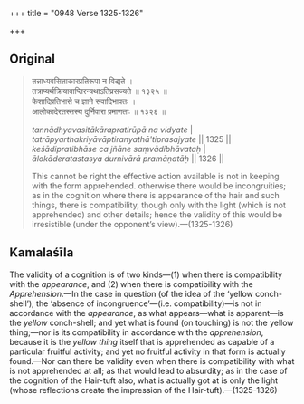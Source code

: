 +++
title = "0948 Verse 1325-1326"

+++
## Original 
>
> तन्नाध्यवसिताकारप्रतिरूपा न विद्यते ।  
> तत्राप्यर्थक्रियावाप्तिरन्यथाऽतिप्रसज्यते ॥ १३२५ ॥  
> केशादिप्रतिभासे च ज्ञाने संवादिभावतः ।  
> आलोकादेरतस्तस्य दुर्निवारा प्रमाणताः ॥ १३२६ ॥ 
>
> *tannādhyavasitākārapratirūpā na vidyate* \|  
> *tatrāpyarthakriyāvāptiranyathā'tiprasajyate* \|\| 1325 \|\|  
> *keśādipratibhāse ca jñāne saṃvādibhāvataḥ* \|  
> *ālokāderatastasya durnivārā pramāṇatāḥ* \|\| 1326 \|\| 
>
> This cannot be right the effective action available is not in keeping with the form apprehended. otherwise there would be incongruities; as in the cognition where there is appearance of the hair and such things, there is compatibility, though only with the light (which is not apprehended) and other details; hence the validity of this would be irresistible (under the opponent’s view).—(1325-1326)



## Kamalaśīla

The validity of a cognition is of two kinds—(1) when there is compatibility with the *appearance*, and (2) when there is compatibility with the *Apprehension*.—In the case in question (of the idea of the ‘yellow conch-shell’), the ‘absence of incongruence’—(i.e. compatibility)—is not in accordance with the *appearance*, as what appears—what is apparent—is the *yellow* conch-shell; and yet what is found (on touching) is not the yellow thing;—nor is its compatibility in accordance with the *apprehension*, because it is the *yellow thing* itself that is apprehended as capable of a particular fruitful activity; and yet no fruitful activity in that form is actually found.—Nor can there be validity even when there is compatibility with what is not apprehended at all; as that would lead to absurdity; as in the case of the cognition of the Hair-tuft also, what is actually got at is only the light (whose reflections create the impression of the Hair-tuft).—(1325-1326)


